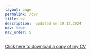 ```yaml
---
layout: page
permalink: /cv/
title: cv
description:  updated on 30.12.2024
nav: true
nav_order: 5
---
```


[Click here to download a copy of my CV](https://filedn.com/lDf2Oa0trFMzhcSFiv5VDuu/CRR-cv.pdf)
